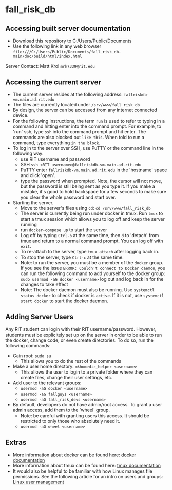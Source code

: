 # fall_risk_db

## Accessing built server documentation
* Download this repository to C:/Users/Public/Documents
* Use the following link in any web browser `file:///C:/Users/Public/Documents/fall_risk_db-main/doc/build/html/index.html`

Server Contact: Matt Krol `mrk7339@rit.edu`

## Accessing the current server
* The current server resides at the following address: `fallriskdb-vm.main.ad.rit.edu`
* The files are currently located under `/srv/www/fall_risk_db`
* By design, the server can be accessed from any internet connected device.
* For the following instructions, the term `run` is used to refer to typing in a command and hitting enter into the command prompt. For example, to 'run' ssh, type `ssh` into the command prompt and hit enter. The commands are also blocked out `like this`. When told to run a command, type everything `in the block`. 
* To log in to the server over SSH, use PuTTY or the command line in the following way:
  * use RIT username and password
  * SSH `ssh <RIT username>@fallriskdb-vm.main.ad.rit.edu`
  * PuTTY enter `fallriskdb-vm.main.ad.rit.edu` in the 'hostname' space and click 'open'. 
  * type the password when prompted. Note, the cursor will not move, but the password is still being sent as you type it. If you make a mistake, it's good to hold backspace for a few seconds to make sure you clear the whole password and start over. 
* Starting the server. 
  * Move to the server's files using `cd`: `cd /srv/www/fall_risk_db`
  * The server is currently being run under docker in tmux. Run `tmux` to start a tmux session which allows you to log off and keep the server running
  * run `docker-compose up` to start the server
  * Log off by typing `Ctrl-b` at the same time, then `d` to 'detach' from tmux and return to a normal command prompt. You can log off with `exit`. 
  * To re-attach to the server, type `tmux attach` after logging back in. 
  * To stop the server, type `Ctrl-c` at the same time. 
  * Note: to run the server, you must be a member of the `docker` group. If you see the issue `ERROR: Couldn't connect to Docker daemon`, you can run the following command to add yourself to the docker group: `sudo usermod -aG docker <username>` log out and log back in for the changes to take effect
  * Note: The docker daemon must also be running. Use `systemctl status docker` to check if docker is `active`. If it is not, use `systemctl start docker` to start the docker daemon.

## Adding Server Users
Any RIT student can login with their RIT username/password. However, students must be explicitely set up on the server in order to be able to run the docker, change code, or even create directories. To do so, run the following commands:
* Gain root: `sudo su`
  * This allows you to do the rest of the commands
* Make a user home directory: `mkhomedir_helper <username>` 
  * This allows the user to login to a private folder where they can create files, change their user settings, etc.
* Add user to the relevant groups:
  * `usermod -aG docker <username>`
  * `usermod -aG fallguys <username>` 
  * `usermod -aG fall_risk_devs <username>`
* By default, developers do not have admin/root access. To grant a user admin access, add them to the 'wheel' group.
  * Note: be careful with granting users this access. It should be restricted to only those who absolutely need it. 
  * `usermod -aG wheel <username>`

## Extras
* More information about docker can be found here: [docker documentation](https://docs.docker.com/)
* More information about tmux can be found here: [tmux documentation](https://linuxize.com/post/getting-started-with-tmux/)
* It would also be helpful to be familiar with how Linux manages file permissions. See the following article for an intro on users and groups: [Linux user management](https://www.redhat.com/sysadmin/linux-user-group-management)
